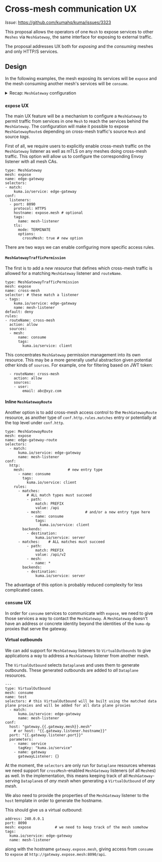 # Cross-mesh communication UX

_Issue_: https://github.com/kumahq/kuma/issues/3323

This proposal allows the operators of one `Mesh` to expose services to other `Meshes`
via `MeshGateway`, the same interface for exposing to external traffic.

The proposal addresses UX both for _exposing_ and the _consuming_
meshes and only HTTP/S services.

## Design

In the following examples, the mesh exposing its services will be `expose` and
the mesh consuming another mesh's services will be `consume`.

<details>
<summary>Recap: <code>MeshGateway</code> configuration</summary>

```
type: MeshGateway
mesh: expose
name: edge-gateway
selectors:
- match:
    kuma.io/service: edge-gateway
conf:
  listeners:
  - port: 8080
    protocol: HTTP
    hostname: foo.example.com
    tags:
      port: "8080"
---
type: MeshGatewayRoute
mesh: expose
name: edge-gateway-route
selectors:
  - match:
      kuma.io/service: edge-gateway
conf:
  http:
    rules:
      - matches:
          - path:
              match: PREFIX
              value: /api
        backends:
          - destination:
              kuma.io/service: server
```

</details>

### `expose` UX

The main UX feature will be a mechanism to configure a
`MeshGateway` to permit traffic from services in one
`Mesh` to reach the services behind the `MeshGateway`.
The configuration will make it possible to expose `MeshGatewayRoute`s depending
on cross-mesh traffic's source `Mesh` and source _tags_.

First of all, we require users to explicitly enable cross-mesh traffic on
the `MeshGateway` listener as well as mTLS on any meshes doing cross-mesh
traffic.
This option will allow us to configure the corresponding Envoy listener
with all mesh CAs.

```
type: MeshGateway
mesh: expose
name: edge-gateway
selectors:
- match:
    kuma.io/service: edge-gateway
conf:
  listeners:
  - port: 8090
    protocol: HTTPS
    hostname: expose.mesh # optional
    tags:
      name: mesh-listener
    tls:
      mode: TERMINATE
      options:
        crossMesh: true # new option
```

There are two ways we can enable configuring more specific access rules.

#### `MeshGatewayTrafficPermission`

The first is to add a _new resource_ that defines which
cross-mesh traffic is allowed for a matching `MeshGateway` listener and
`routeName`.

```
type: MeshGatewayTrafficPermission
mesh: expose
name: cross-mesh
selector: # these match a listener
- tags:
    kuma.io/service: edge-gateway
    name: mesh-listener
default: deny
rules:
- routeName: cross-mesh
  action: allow
  sources:
  - mesh:
      name: consume
      tags:
        kuma.io/service: client
```

This concentrates `MeshGateway` permission management into its own resource.
This may be a more generally useful abstraction given potential
other kinds of `sources`. For example, one for filtering based on JWT token:

```
  - routeName: cross-mesh
    action: allow
    sources:
    - user:
        email: abc@xyz.com
```

#### Inline `MeshGatewayRoute`

Another option is to add cross-mesh access control to the `MeshGatewayRoute`
resource, as another type of `conf.http.rules.matches` entry or
potentially at the top level under `conf.http`.

```
type: MeshGatewayRoute
mesh: expose
name: edge-gateway-route
selectors:
  - match:
      kuma.io/service: edge-gateway
      name: mesh-listener
conf:
  http:
    mesh:                    # new entry type
      - name: consume
        tags:
          kuma.io/service: client
    rules:
      - matches:
          # ALL match types must succeed
          - path:
              match: PREFIX
              value: /api
          - mesh:                    # and/or a new entry type here
            - name: consume
              tags:
                kuma.io/service: client
        backends:
          - destination:
              kuma.io/service: server
      - matches:    # ALL matches must succeed
          - path:
              match: PREFIX
              value: /api/v2
          - mesh:
            - name: *
        backends:
          - destination:
              kuma.io/service: server
```

The advantage of this option is probably reduced complexity for less complicated
cases.

### `consume` UX

In order for `consume` services to communicate with `expose`, we need to give
those services a way to contact the `MeshGateway`. A `MeshGateway` doesn't have
an address or concrete identity beyond the identities of the `kuma-dp` proxies that
serve the gateway.

#### Virtual outbounds

We can add support for `MeshGateway` listeners to `VirtualOutbounds` to give applications
a way to address a `MeshGateway` listener from another mesh.

The `VirtualOutbound` selects `Dataplane`s and uses them to generate outbounds.
These generated outbounds are added to _all_ `Dataplane` resources.

```
---
type: VirtualOutbound
mesh: consume
name: test
selectors: # this VirtualOutbound will be built using the matched data plane proxies and will be added for all data plane proxies
  - match:
      kuma.io/service: edge-gateway
      name: mesh-listener
conf:
  host: "gateway.{{.gateway.mesh}}.mesh"
    # or host: "{{.gateway.listener.hostname}}"
  port: "{{.gateway.listener.port}}"
  parameters:
    - name: service
      tagKey: "kuma.io/service"
    - name: gateway
      gatewayListener: {}
```

At the moment, the `selectors` are only run for `Dataplane` resources whereas we
need support for `crossMesh`-enabled `MeshGateway` listeners (of all `Mesh`es) as well. In the
implementation, this means keeping track of all `MeshGateway`-serving `Dataplane`s
of _any mesh_ when generating a `VirtualOutbound` of _any mesh_.

We also need to provide the properties of the `MeshGateway` listener to the `host`
template in order to generate the hostname.

This should give us a virtual outbound:

```
address: 240.0.0.1
port: 8090
mesh: expose           # we need to keep track of the mesh somehow
tags:
  kuma.io/service: edge-gateway
  name: mesh-listener
```

along with the hostname `gateway.expose.mesh`, giving access from `consume` to `expose`
at `http://gateway.expose.mesh:8090/api`.
